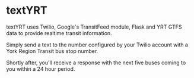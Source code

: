 textYRT
=======

textYRT uses Twilio, Google's TransitFeed module, Flask and YRT GTFS data to provide realtime transit information.

Simply send a text to the number configured by your Twilio account with a York Region Transit bus stop number.

Shortly after, you'll receive a response with the next five buses coming to you within a 24 hour period.
